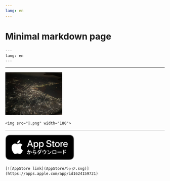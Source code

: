 ```yaml
---
lang: en
---
```


Minimal markdown page
=====================

```
---
lang: en
---
```

***

<img src="🌃.png" width="180">

```
<img src="🌃.png" width="180">
```

***

[![AppStore link](AppStoreバッジ.svg)](https://apps.apple.com/app/id1624159721)

```
[![AppStore link](AppStoreバッジ.svg)](https://apps.apple.com/app/id1624159721)
```

